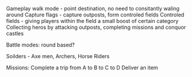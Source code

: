 Gameplay
walk mode - point destination, no need to consitantly waling around
Capture flags - capture outposts, form controled fields
Controled fields - giving players within the field a small boost of certain category
Collecting heros by attacking outposts, completing missions and conquor castles

Battle modes:
round based?

Soilders - Axe men, Archers, Horse Riders

Missions:
Complete a trip from A to B to C to D
Deliver an item